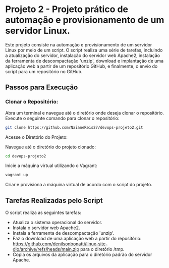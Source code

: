 # Projeto 2 - Projeto prático de automação e provisionamento de um servidor Linux.

Este projeto consiste na automação e provisionamento de um servidor Linux por meio de um script. O script realiza uma série de tarefas, incluindo a atualização do servidor, instalação do servidor web Apache2, instalação da ferramenta de descompactação 'unzip', download e implantação de uma aplicação web a partir de um repositório GitHub, e finalmente, o envio do script para um repositório no GitHub.

## Passos para Execução

### Clonar o Repositório:

Abra um terminal e navegue até o diretório onde deseja clonar o repositório. Execute o seguinte comando para clonar o repositório:

```bash
git clone https://github.com/NaianeReis27/devops-projeto2.git
```

Acesse o Diretório do Projeto:

Navegue até o diretório do projeto clonado:

```bash
cd devops-projeto2
```

Inicie a máquina virtual utilizando o Vagrant:

```bash
vagrant up
```

Criar e provisiona a máquina virtual de acordo com o script do projeto.

## Tarefas Realizadas pelo Script

O script realiza as seguintes tarefas:

- Atualiza o sistema operacional do servidor.
- Instala o servidor web Apache2.
- Instala a ferramenta de descompactação 'unzip'.
- Faz o download de uma aplicação web a partir do repositório: https://github.com/denilsonbonatti/linux-site-dio/archive/refs/heads/main.zip para o diretório /tmp.
- Copia os arquivos da aplicação para o diretório padrão do servidor Apache.
